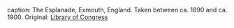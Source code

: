 caption: The Esplanade, Exmouth, England. Taken between ca. 1890 and ca. 1900. Original: [Library of Congress](http://www.loc.gov/pictures/item/2002696738/)

